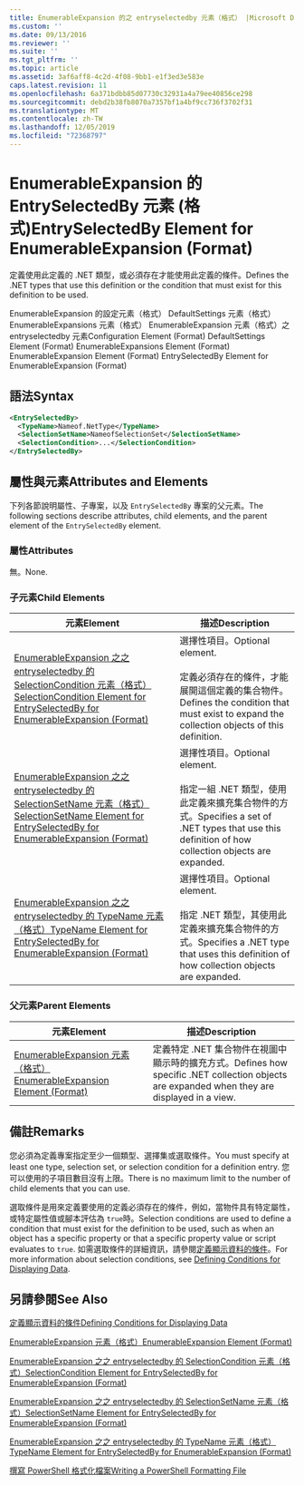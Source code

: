 ```yaml
---
title: EnumerableExpansion 的之 entryselectedby 元素（格式） |Microsoft Docs
ms.custom: ''
ms.date: 09/13/2016
ms.reviewer: ''
ms.suite: ''
ms.tgt_pltfrm: ''
ms.topic: article
ms.assetid: 3af6aff8-4c2d-4f08-9bb1-e1f3ed3e583e
caps.latest.revision: 11
ms.openlocfilehash: 6a371bdbb85d07730c32931a4a79ee40856ce298
ms.sourcegitcommit: debd2b38fb8070a7357bf1a4bf9cc736f3702f31
ms.translationtype: MT
ms.contentlocale: zh-TW
ms.lasthandoff: 12/05/2019
ms.locfileid: "72368797"
---
```

# <a name="entryselectedby-element-for-enumerableexpansion-format"></a><span data-ttu-id="826ee-102">EnumerableExpansion 的 EntrySelectedBy 元素 (格式)</span><span class="sxs-lookup"><span data-stu-id="826ee-102">EntrySelectedBy Element for EnumerableExpansion (Format)</span></span>

<span data-ttu-id="826ee-103">定義使用此定義的 .NET 類型，或必須存在才能使用此定義的條件。</span><span class="sxs-lookup"><span data-stu-id="826ee-103">Defines the .NET types that use this definition or the condition that must exist for this definition to be used.</span></span>

<span data-ttu-id="826ee-104">EnumerableExpansion 的設定元素（格式） DefaultSettings 元素（格式） EnumerableExpansions 元素（格式） EnumerableExpansion 元素（格式）之 entryselectedby 元素</span><span class="sxs-lookup"><span data-stu-id="826ee-104">Configuration Element (Format) DefaultSettings Element (Format) EnumerableExpansions Element (Format) EnumerableExpansion Element (Format) EntrySelectedBy Element for EnumerableExpansion (Format)</span></span>

## <a name="syntax"></a><span data-ttu-id="826ee-105">語法</span><span class="sxs-lookup"><span data-stu-id="826ee-105">Syntax</span></span>

```xml
<EntrySelectedBy>
  <TypeName>Nameof.NetType</TypeName>
  <SelectionSetName>NameofSelectionSet</SelectionSetName>
  <SelectionCondition>...</SelectionCondition>
</EntrySelectedBy>
```

## <a name="attributes-and-elements"></a><span data-ttu-id="826ee-106">屬性與元素</span><span class="sxs-lookup"><span data-stu-id="826ee-106">Attributes and Elements</span></span>

<span data-ttu-id="826ee-107">下列各節說明屬性、子專案，以及 `EntrySelectedBy` 專案的父元素。</span><span class="sxs-lookup"><span data-stu-id="826ee-107">The following sections describe attributes, child elements, and the parent element of the `EntrySelectedBy` element.</span></span>

### <a name="attributes"></a><span data-ttu-id="826ee-108">屬性</span><span class="sxs-lookup"><span data-stu-id="826ee-108">Attributes</span></span>

<span data-ttu-id="826ee-109">無。</span><span class="sxs-lookup"><span data-stu-id="826ee-109">None.</span></span>

### <a name="child-elements"></a><span data-ttu-id="826ee-110">子元素</span><span class="sxs-lookup"><span data-stu-id="826ee-110">Child Elements</span></span>

|<span data-ttu-id="826ee-111">元素</span><span class="sxs-lookup"><span data-stu-id="826ee-111">Element</span></span>|<span data-ttu-id="826ee-112">描述</span><span class="sxs-lookup"><span data-stu-id="826ee-112">Description</span></span>|
|-------------|-----------------|
|[<span data-ttu-id="826ee-113">EnumerableExpansion 之之 entryselectedby 的 SelectionCondition 元素（格式）</span><span class="sxs-lookup"><span data-stu-id="826ee-113">SelectionCondition Element for EntrySelectedBy for EnumerableExpansion (Format)</span></span>](./selectioncondition-element-for-entryselectedby-for-enumerableexpansion-format.md)|<span data-ttu-id="826ee-114">選擇性項目。</span><span class="sxs-lookup"><span data-stu-id="826ee-114">Optional element.</span></span><br /><br /> <span data-ttu-id="826ee-115">定義必須存在的條件，才能展開這個定義的集合物件。</span><span class="sxs-lookup"><span data-stu-id="826ee-115">Defines the condition that must exist to expand the collection objects of this definition.</span></span>|
|[<span data-ttu-id="826ee-116">EnumerableExpansion 之之 entryselectedby 的 SelectionSetName 元素（格式）</span><span class="sxs-lookup"><span data-stu-id="826ee-116">SelectionSetName Element for EntrySelectedBy for EnumerableExpansion (Format)</span></span>](./selectionsetname-element-for-entryselectedby-for-enumerableexpansion-format.md)|<span data-ttu-id="826ee-117">選擇性項目。</span><span class="sxs-lookup"><span data-stu-id="826ee-117">Optional element.</span></span><br /><br /> <span data-ttu-id="826ee-118">指定一組 .NET 類型，使用此定義來擴充集合物件的方式。</span><span class="sxs-lookup"><span data-stu-id="826ee-118">Specifies a set of .NET types that use this definition of how collection objects are expanded.</span></span>|
|[<span data-ttu-id="826ee-119">EnumerableExpansion 之之 entryselectedby 的 TypeName 元素（格式）</span><span class="sxs-lookup"><span data-stu-id="826ee-119">TypeName Element for EntrySelectedBy for EnumerableExpansion (Format)</span></span>](./typename-element-for-entryselectedby-for-enumerableexpansion-format.md)|<span data-ttu-id="826ee-120">選擇性項目。</span><span class="sxs-lookup"><span data-stu-id="826ee-120">Optional element.</span></span><br /><br /> <span data-ttu-id="826ee-121">指定 .NET 類型，其使用此定義來擴充集合物件的方式。</span><span class="sxs-lookup"><span data-stu-id="826ee-121">Specifies a .NET type that uses this definition of how collection objects are expanded.</span></span>|

### <a name="parent-elements"></a><span data-ttu-id="826ee-122">父元素</span><span class="sxs-lookup"><span data-stu-id="826ee-122">Parent Elements</span></span>

|<span data-ttu-id="826ee-123">元素</span><span class="sxs-lookup"><span data-stu-id="826ee-123">Element</span></span>|<span data-ttu-id="826ee-124">描述</span><span class="sxs-lookup"><span data-stu-id="826ee-124">Description</span></span>|
|-------------|-----------------|
|[<span data-ttu-id="826ee-125">EnumerableExpansion 元素（格式）</span><span class="sxs-lookup"><span data-stu-id="826ee-125">EnumerableExpansion Element (Format)</span></span>](./enumerableexpansion-element-format.md)|<span data-ttu-id="826ee-126">定義特定 .NET 集合物件在視圖中顯示時的擴充方式。</span><span class="sxs-lookup"><span data-stu-id="826ee-126">Defines how specific .NET collection objects are expanded when they are displayed in a view.</span></span>|

## <a name="remarks"></a><span data-ttu-id="826ee-127">備註</span><span class="sxs-lookup"><span data-stu-id="826ee-127">Remarks</span></span>

<span data-ttu-id="826ee-128">您必須為定義專案指定至少一個類型、選擇集或選取條件。</span><span class="sxs-lookup"><span data-stu-id="826ee-128">You must specify at least one type, selection set, or selection condition for a definition entry.</span></span> <span data-ttu-id="826ee-129">您可以使用的子項目數目沒有上限。</span><span class="sxs-lookup"><span data-stu-id="826ee-129">There is no maximum limit to the number of child elements that you can use.</span></span>

<span data-ttu-id="826ee-130">選取條件是用來定義要使用的定義必須存在的條件，例如，當物件具有特定屬性，或特定屬性值或腳本評估為 `true`時。</span><span class="sxs-lookup"><span data-stu-id="826ee-130">Selection conditions are used to define a condition that must exist for the definition to be used, such as when an object has a specific property or that a specific property value or script evaluates to `true`.</span></span> <span data-ttu-id="826ee-131">如需選取條件的詳細資訊，請參閱[定義顯示資料的條件](./defining-conditions-for-displaying-data.md)。</span><span class="sxs-lookup"><span data-stu-id="826ee-131">For more information about selection conditions, see [Defining Conditions for Displaying Data](./defining-conditions-for-displaying-data.md).</span></span>

## <a name="see-also"></a><span data-ttu-id="826ee-132">另請參閱</span><span class="sxs-lookup"><span data-stu-id="826ee-132">See Also</span></span>

[<span data-ttu-id="826ee-133">定義顯示資料的條件</span><span class="sxs-lookup"><span data-stu-id="826ee-133">Defining Conditions for Displaying Data</span></span>](./defining-conditions-for-displaying-data.md)

[<span data-ttu-id="826ee-134">EnumerableExpansion 元素（格式）</span><span class="sxs-lookup"><span data-stu-id="826ee-134">EnumerableExpansion Element (Format)</span></span>](./enumerableexpansion-element-format.md)

[<span data-ttu-id="826ee-135">EnumerableExpansion 之之 entryselectedby 的 SelectionCondition 元素（格式）</span><span class="sxs-lookup"><span data-stu-id="826ee-135">SelectionCondition Element for EntrySelectedBy for EnumerableExpansion (Format)</span></span>](./selectioncondition-element-for-entryselectedby-for-enumerableexpansion-format.md)

[<span data-ttu-id="826ee-136">EnumerableExpansion 之之 entryselectedby 的 SelectionSetName 元素（格式）</span><span class="sxs-lookup"><span data-stu-id="826ee-136">SelectionSetName Element for EntrySelectedBy for EnumerableExpansion (Format)</span></span>](./selectionsetname-element-for-entryselectedby-for-enumerableexpansion-format.md)

[<span data-ttu-id="826ee-137">EnumerableExpansion 之之 entryselectedby 的 TypeName 元素（格式）</span><span class="sxs-lookup"><span data-stu-id="826ee-137">TypeName Element for EntrySelectedBy for EnumerableExpansion (Format)</span></span>](./typename-element-for-entryselectedby-for-enumerableexpansion-format.md)

[<span data-ttu-id="826ee-138">撰寫 PowerShell 格式化檔案</span><span class="sxs-lookup"><span data-stu-id="826ee-138">Writing a PowerShell Formatting File</span></span>](./writing-a-powershell-formatting-file.md)
